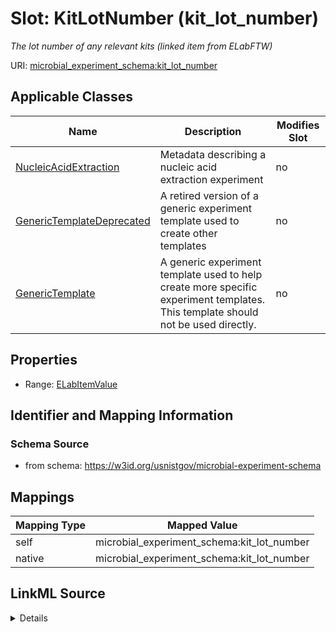 

# Slot: KitLotNumber (kit_lot_number)




_The lot number of any relevant kits (linked item from ELabFTW)_







URI: [microbial_experiment_schema:kit_lot_number](https://w3id.org/usnistgov/microbial-experiment-schema/kit_lot_number)



<!-- no inheritance hierarchy -->





## Applicable Classes

| Name | Description | Modifies Slot |
| --- | --- | --- |
| [NucleicAcidExtraction](NucleicAcidExtraction.md) | Metadata describing a nucleic acid extraction experiment |  no  |
| [GenericTemplateDeprecated](GenericTemplateDeprecated.md) | A retired version of a generic experiment template used to create other templates |  no  |
| [GenericTemplate](GenericTemplate.md) | A generic experiment template used to help create more specific experiment templates. This template should not be used directly. |  no  |







## Properties

* Range: [ELabItemValue](ELabItemValue.md)





## Identifier and Mapping Information







### Schema Source


* from schema: https://w3id.org/usnistgov/microbial-experiment-schema




## Mappings

| Mapping Type | Mapped Value |
| ---  | ---  |
| self | microbial_experiment_schema:kit_lot_number |
| native | microbial_experiment_schema:kit_lot_number |




## LinkML Source

<details>
```yaml
name: kit_lot_number
description: The lot number of any relevant kits (linked item from ELabFTW)
title: KitLotNumber
from_schema: https://w3id.org/usnistgov/microbial-experiment-schema
rank: 1000
alias: kit_lot_number
domain_of:
- NucleicAcidExtraction
- GenericTemplateDeprecated
- GenericTemplate
range: ELabItemValue
required: false

```
</details>